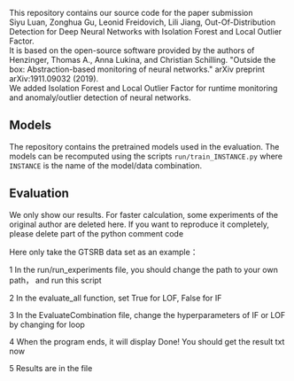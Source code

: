 This repository contains our source code for the paper submission   
Siyu Luan, Zonghua Gu, Leonid Freidovich, Lili Jiang, Out-Of-Distribution Detection for Deep Neural Networks with Isolation Forest and Local Outlier Factor.  
It is based on the open-source software provided by the authors of
Henzinger, Thomas A., Anna Lukina, and Christian Schilling. "Outside the box: Abstraction-based monitoring of neural networks." arXiv preprint arXiv:1911.09032 (2019).  
We added Isolation Forest and Local Outlier Factor for runtime monitoring and anomaly/outlier detection of neural networks.   


## Models

The repository contains the pretrained models used in the evaluation.
The models can be recomputed using the scripts `run/train_INSTANCE.py` where `INSTANCE` is the name of the model/data combination.

## Evaluation

We only show our results. For faster calculation, some experiments of the original author are deleted here. If you want to reproduce it completely, please delete part of the python comment code

Here only take the GTSRB data set as an example：  

1 In the run/run_experiments file, you should change the path to your own path， and run this script    

2 In the evaluate_all function, set True for LOF, False for IF  

3 In the EvaluateCombination file, change the hyperparameters of IF or LOF by changing for loop  

4 When the program ends, it will display Done! You should get the result txt now  

5 Results are in the file  